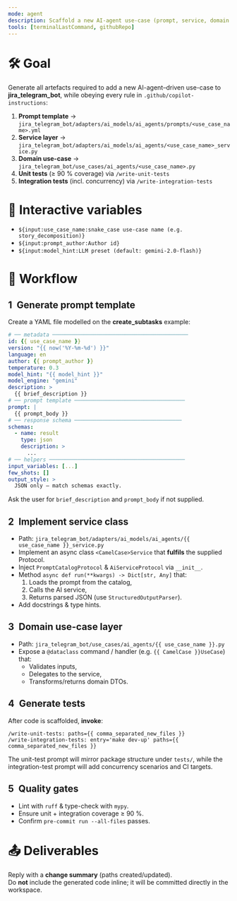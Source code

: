 ```yaml
---
mode: agent
description: Scaffold a new AI-agent use-case (prompt, service, domain class, tests)
tools: [terminalLastCommand, githubRepo]
---
```


# 🛠️ Goal  
Generate all artefacts required to add a new AI-agent–driven use-case to **jira_telegram_bot**, while obeying every rule in `.github/copilot-instructions`:

1. **Prompt template** → `jira_telegram_bot/adapters/ai_models/ai_agents/prompts/<use_case_name>.yml`
2. **Service layer** → `jira_telegram_bot/adapters/ai_models/ai_agents/<use_case_name>_service.py`
3. **Domain use-case** → `jira_telegram_bot/use_cases/ai_agents/<use_case_name>.py`
4. **Unit tests** (≥ 90 % coverage) via `/write-unit-tests`
5. **Integration tests** (incl. concurrency) via `/write-integration-tests`

# 📝 Interactive variables  
* `${input:use_case_name:snake_case use-case name (e.g. story_decomposition)}`  
* `${input:prompt_author:Author id}`  
* `${input:model_hint:LLM preset (default: gemini-2.0-flash)}`

# 🔄 Workflow  

## 1 Generate prompt template  
Create a YAML file modelled on the **create_subtasks** example:

```yaml
# ── metadata ───────────────────────────────────────────
id: {{ use_case_name }}
version: "{{ now('%Y-%m-%d') }}"
language: en
author: {{ prompt_author }}
temperature: 0.3
model_hint: "{{ model_hint }}"
model_engine: "gemini"
description: >
  {{ brief_description }}
# ── prompt template ───────────────────────────────────
prompt: |
  {{ prompt_body }}
# ── response schema ──────────────────────────────────
schemas:
  - name: result
    type: json
    description: >
      ...
# ── helpers ───────────────────────────────────────────
input_variables: [...]
few_shots: []
output_style: >
  JSON only – match schemas exactly.
```

Ask the user for `brief_description` and `prompt_body` if not supplied.

## 2 Implement service class  
* Path: `jira_telegram_bot/adapters/ai_models/ai_agents/{{ use_case_name }}_service.py`
* Implement an async class `<CamelCase>Service` that **fulfils** the supplied Protocol.  
* Inject `PromptCatalogProtocol` & `AiServiceProtocol` via `__init__`.  
* Method `async def run(**kwargs) -> Dict[str, Any]` that:  
  1. Loads the prompt from the catalog,  
  2. Calls the AI service,  
  3. Returns parsed JSON (use `StructuredOutputParser`).  
* Add docstrings & type hints.

## 3 Domain use-case layer  
* Path: `jira_telegram_bot/use_cases/ai_agents/{{ use_case_name }}.py`  
* Expose a `@dataclass` command / handler (e.g. `{{ CamelCase }}UseCase`) that:  
  * Validates inputs,  
  * Delegates to the service,  
  * Transforms/returns domain DTOs.

## 4 Generate tests  
After code is scaffolded, **invoke**:

```
/write-unit-tests: paths={{ comma_separated_new_files }}
/write-integration-tests: entry='make dev-up' paths={{ comma_separated_new_files }}
```

The unit-test prompt will mirror package structure under `tests/`, while the integration-test prompt will add concurrency scenarios and CI targets.

## 5 Quality gates  
* Lint with `ruff` & type-check with `mypy`.  
* Ensure unit + integration coverage ≥ 90 %.  
* Confirm `pre-commit run --all-files` passes.

# 📤 Deliverables  
Reply with a **change summary** (paths created/updated).  
Do **not** include the generated code inline; it will be committed directly in the workspace.
